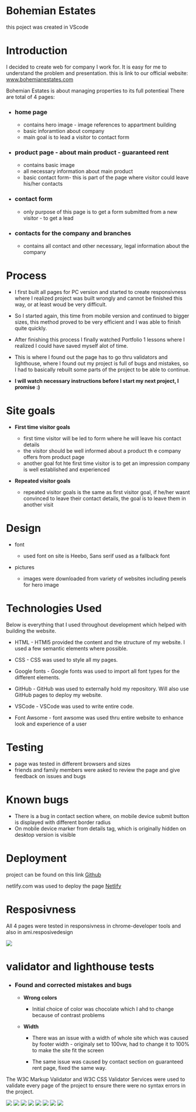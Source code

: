 # Bohemian Estates

this poject was created in VScode 


# Introduction
 
  I decided to create web for company I work for. It is easy for me to understand the problem and presentation.
  this is link to our official website: www.bohemianestates.com

  
Bohemian Estates is about managing properties to its full potentieal
There are total of 4 pages: 
* ### home page 
  * contains hero image - image references to appartment building
  * basic inforamtion about company
  * main goal is to lead a visitor to contact form

* ### product page - about main product - guaranteed rent 
  * contains basic image
  * all necessary information about main product
  * basic contact form- this is part of the page where visitor could leave his/her contacts

* ### contact form 
  * only purpose of this page is to get a form submitted from a new visitor - to get a lead

* ### contacts for the company and branches
  * contains all contact and other necessary, legal information about the company


# Process
  * I first built all pages for PC version and started to create responsivness where I realized project was built wrongly and cannot be finished this way, or at least woud be very difficult. 

  * So I started again, this time from mobile version and continued to bigger sizes, this method proved to be very efficient and I was able to finish quite quickly.

  * After finishing this process I finally watched Portfolio 1 lessons where I realized I could have saved myself alot of time. 
  * This is where I found out the page has to go thru validators and lighthouse, where I found out my project is full of bugs and mistakes, so I had to basically rebuilt some parts of the project to be able to continue.  
  * **I will watch necessary instructions before I start my next project, I promise :)**


# Site goals

* **First time visitor goals**
  * first time visitor will be led to form where he will leave his contact details
  * the visitor should be well informed about a product th e company offers from product page
  * another goal fot hte first time visitor is to get an impression company is well established and experienced

 * **Repeated visitor goals**
    * repeated visitor goals is the same as first visitor goal, if he/her wasnt convinced to leave their contact details, the goal is to leave them in another visit 


# Design 

* font 
  * used font on site is Heebo, Sans serif used as a fallback font

* pictures  
  * images were downloaded from variety of websites including pexels for hero image


# Technologies Used
Below is everything that I used throughout development which helped with building the website.

* HTML -  HTMl5 provided the content and the structure of my website. I used a few semantic elements where possible.

* CSS - CSS was used to style all my pages.

* Google fonts - Google fonts was used to import all font types for the different elements.

* GitHub -  GitHub was used to externally hold my repository. Will also use GitHub pages to deploy my website.

* VSCode - VSCode was used to write entire code.

* Font Awsome - font awsome was used thru entire website to enhance look and experience of a user

# Testing 

* page was tested in different browsers and sizes
* friends and family members were asked to review the page and give feedback on issues and bugs


# Known bugs

* There is a bug in contact section where, on mobile device submit button is displayed with different border radius
* On mobile device marker from details tag, which is originally hidden on desktop version is visible


# Deployment

project can be found on this link
[Github](https://github.com/JJohnyy/Bohemian-Estates)

netlify.com was used to deploy the page
[Netlify](https://modest-lamport-362220.netlify.app)


# Resposivness
All 4 pages were tested in responsivness in chrome-developer tools and also in ami.resposivedesign

![](https://i.imgur.com/r3DodsW.png)



# validator and lighthouse tests

* ### Found and corrected mistakes and bugs

    * **Wrong colors** 
      * Initial choice of color was chocolate which I ahd to change because of contrast problems
    
    * **Width**
      * There was an issue with a width of whole site which was caused by footer width - originaly set to 100vw, had to change it to 100% to make the site fit the screen

      *  The same issue was caused by contact section on guaranteed rent page, fixed the same way.


The W3C Markup Validator and W3C CSS Validator Services were used to validate every page of the project to ensure there were no syntax errors in the project.

![](https://i.imgur.com/YUj6aB6.png)
![](https://i.imgur.com/pxnLqUZ.png)
![](https://i.imgur.com/5k7QqbX.png)
![](https://i.imgur.com/OAEXRW5.png)
![](https://i.imgur.com/7uVxXS0.png)
![](https://i.imgur.com/T5965Us.png)
![](https://i.imgur.com/Zkn0CBd.png)
![](https://i.imgur.com/XNgBKmM.png)











